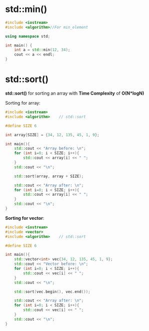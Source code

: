 # std::min()
```cpp
#include <iostream>
#include <algorithm>//For min_element

using namespace std;

int main() {
	int a = std::min(12, 34);
	cout << a << endl;
}
```
# std::sort()
**std::sort()** for sorting an array with **Time Complexity** of **O(N*logN)**

Sorting for array:
```cpp
#include <iostream>
#include <algorithm>    // std::sort

#define SIZE 6

int array[SIZE] = {34, 12, 135, 45, 1, 9};

int main(){
    std::cout << "Array before: \n";
    for (int i=0; i < SIZE; i++){
		std::cout << array[i] << " ";
	}
    std::cout << "\n";

	std::sort(array, array + SIZE);

    std::cout << "Array after: \n";
    for (int i=0; i < SIZE; i++){
		std::cout << array[i] << " ";
	}
    std::cout << "\n";
}
```
**Sorting for vector**:
```cpp
#include <iostream>
#include <vector>
#include <algorithm>    // std::sort

#define SIZE 6

int main(){
    std::vector<int> vec{34, 12, 135, 45, 1, 9};
    std::cout << "Vector before: \n";
    for (int i=0; i < SIZE; i++){
		std::cout << vec[i] << " ";
	}
    std::cout << "\n";

	std::sort(vec.begin(), vec.end());

    std::cout << "Array after: \n";
    for (int i=0; i < SIZE; i++){
		std::cout << vec[i] << " ";
	}
    std::cout << "\n";
}
```

